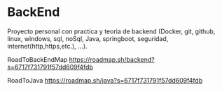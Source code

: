# BackEnd
Proyecto personal con practica y teoria de backend (Docker, git, github, linux, windows, sql, noSql, Java, springboot, seguridad, internet(http,https,etc.), ...).

RoadToBackEndMap
    https://roadmap.sh/backend?s=6717f731791f57dd609f4fdb

RoadToJava 
        https://roadmap.sh/java?s=6717f731791f57dd609f4fdb
